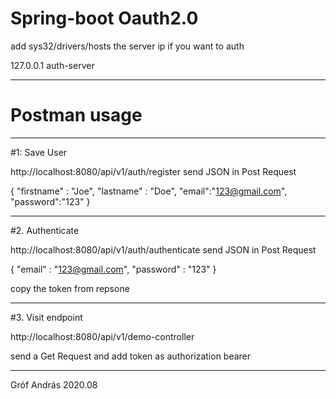# Spring-boot Oauth2.0

add sys32/drivers/hosts the server ip if you want to auth

127.0.0.1 auth-server

*********************************************************************

# Postman usage

**********************************************************************

#1: Save User

http://localhost:8080/api/v1/auth/register 
send JSON in Post Request

{
    "firstname" : "Joe",
    "lastname" : "Doe",
    "email":"123@gmail.com",
    "password":"123"
}

**********************************************************************

#2. Authenticate

http://localhost:8080/api/v1/auth/authenticate
send JSON in Post Request

{
    "email" : "123@gmail.com",
    "password" : "123"
}

copy the token from repsone

**********************************************************************

#3. Visit endpoint

http://localhost:8080/api/v1/demo-controller

send a Get Request and add token as authorization bearer


**********************************************************************
Gróf András
2020.08

